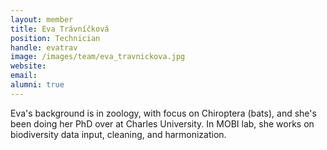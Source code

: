 ```yaml
---
layout: member
title: Eva Trávníčková
position: Technician
handle: evatrav
image: /images/team/eva_travnickova.jpg
website:
email:
alumni: true
---
```


Eva's background is in zoology, with focus on Chiroptera (bats), and she's been doing her PhD over at Charles University. In MOBI lab, she works on biodiversity data input, cleaning, and harmonization.




